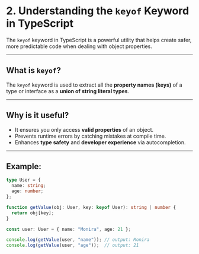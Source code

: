 # 2. Understanding the `keyof` Keyword in TypeScript

The `keyof` keyword in TypeScript is a powerful utility that helps create safer, more predictable code when dealing with object properties.

---

##  What is `keyof`?

The `keyof` keyword is used to extract all the **property names (keys)** of a type or interface as a **union of string literal types**.

---

##  Why is it useful?

- It ensures you only access **valid properties** of an object.
- Prevents runtime errors by catching mistakes at compile time.
- Enhances **type safety** and **developer experience** via autocompletion.

---

##  Example:

```ts
type User = {
  name: string;
  age: number;
};

function getValue(obj: User, key: keyof User): string | number {
  return obj[key];
}

const user: User = { name: "Monira", age: 21 };

console.log(getValue(user, "name")); // output: Monira
console.log(getValue(user, "age"));  // output: 21
